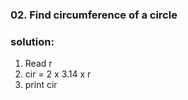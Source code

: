 ### 02. Find circumference of a circle

### solution:

1. Read r
2. cir = 2 x 3.14 x r
3. print cir
